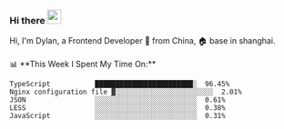 ### Hi there <img src="https://media.giphy.com/media/hvRJCLFzcasrR4ia7z/giphy.gif" width="25px">

<!-- ![visitors](https://visitor-badge.glitch.me/badge?page_id=dislfyer.dislfyer) --!>

Hi, I'm Dylan, a Frontend Developer 🚀 from China, 🏠 base in shanghai.
<br/>
<br/>

📊 **This Week I Spent My Time On:**


<!--START_SECTION:waka-->

```text
TypeScript           ████████████████████████░  96.45%
Nginx configuration file ▓░░░░░░░░░░░░░░░░░░░░░░░░  2.01%
JSON                 ░░░░░░░░░░░░░░░░░░░░░░░░░  0.61%
LESS                 ░░░░░░░░░░░░░░░░░░░░░░░░░  0.38%
JavaScript           ░░░░░░░░░░░░░░░░░░░░░░░░░  0.31%
```

<!--END_SECTION:waka-->

<!--
**About Me:**
 -->
